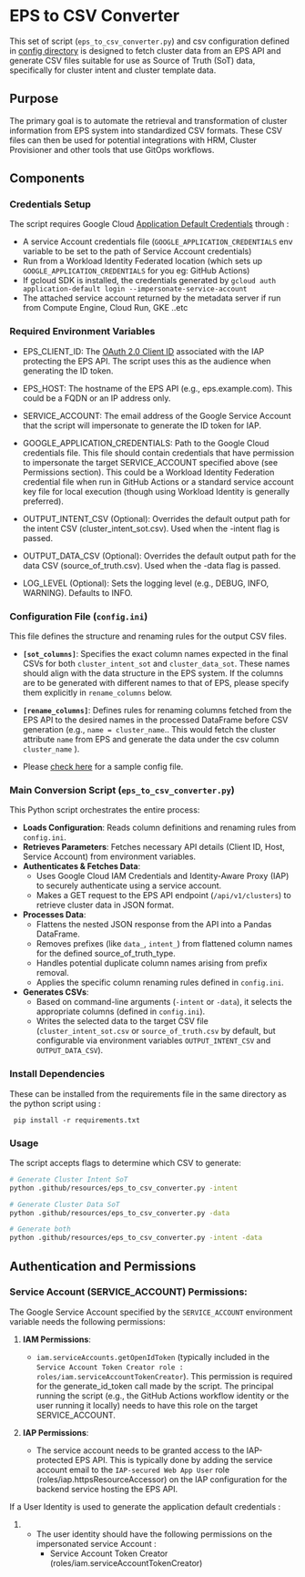 # EPS to CSV Converter

This set of script (`eps_to_csv_converter.py`) and csv configuration defined in [config directory](../config) is designed to fetch cluster data from an EPS API and generate CSV files suitable for use as Source of Truth (SoT) data, specifically for cluster intent and cluster template data.

## Purpose

The primary goal is to automate the retrieval and transformation of cluster information from EPS system into standardized CSV formats. These CSV files can then be used for potential integrations with HRM, Cluster Provisioner and other tools that use GitOps workflows.

## Components

### Credentials Setup

The script requires Google Cloud [Application Default Credentials](https://cloud.google.com/docs/authentication/application-default-credentials) through :
* A service Account credentials file (`GOOGLE_APPLICATION_CREDENTIALS` env variable to be set to the path of Service Account credentials)
* Run from a Workload Identity Federated location (which sets up `GOOGLE_APPLICATION_CREDENTIALS` for you eg: GitHub Actions)
* If gcloud SDK is installed, the credentials generated by `gcloud auth application-default login --impersonate-service-account`
* The attached service account returned by the metadata server if run from Compute Engine, Cloud Run, GKE ..etc

### Required Environment Variables

*   EPS\_CLIENT\_ID: The [OAuth 2.0 Client ID](https://console.cloud.google.com/auth/clients) associated with the IAP protecting the EPS API. The script uses this as the audience when generating the ID token.
    
*   EPS\_HOST: The hostname of the EPS API (e.g., eps.example.com). This could be a FQDN or an IP address only.
    
*   SERVICE\_ACCOUNT: The email address of the Google Service Account that the script will impersonate to generate the ID token for IAP.
    
*   GOOGLE\_APPLICATION\_CREDENTIALS: Path to the Google Cloud credentials file. This file should contain credentials that have permission to impersonate the target SERVICE\_ACCOUNT specified above (see Permissions section). This could be a Workload Identity Federation credential file when run in GitHub Actions or a standard service account key file for local execution (though using Workload Identity is generally preferred).
    
*   OUTPUT\_INTENT\_CSV (Optional): Overrides the default output path for the intent CSV (cluster\_intent\_sot.csv). Used when the -intent flag is passed.
    
*   OUTPUT\_DATA\_CSV (Optional): Overrides the default output path for the data CSV (source\_of\_truth.csv). Used when the -data flag is passed.
    
*   LOG\_LEVEL (Optional): Sets the logging level (e.g., DEBUG, INFO, WARNING). Defaults to INFO.

### Configuration File (`config.ini`)

This file defines the structure and renaming rules for the output CSV files.

* **`[sot_columns]`**: Specifies the exact column names expected in the final CSVs for both `cluster_intent_sot` and `cluster_data_sot`. These names should align with the data structure in the EPS system. If the columns are to be generated with different names to that of EPS, please specify them explicitly in `rename_columns` below.
* **`[rename_columns]`**: Defines rules for renaming columns fetched from the EPS API to the desired names in the processed DataFrame before CSV generation (e.g., `name = cluster_name`.. This would fetch the cluster attribute `name` from EPS and generate the data under the csv column `cluster_name` ).

* Please [check here](../config/sot_csv_config.ini) for a sample config file.


### Main Conversion Script (`eps_to_csv_converter.py`)

This Python script orchestrates the entire process:

* **Loads Configuration**: Reads column definitions and renaming rules from `config.ini`.
* **Retrieves Parameters**: Fetches necessary API details (Client ID, Host, Service Account) from environment variables.
* **Authenticates & Fetches Data**:
    * Uses Google Cloud IAM Credentials and Identity-Aware Proxy (IAP) to securely authenticate using a service account.
    * Makes a GET request to the EPS API endpoint (`/api/v1/clusters`) to retrieve cluster data in JSON format.
* **Processes Data**:
    * Flattens the nested JSON response from the API into a Pandas DataFrame.
    * Removes prefixes (like `data_`, `intent_`) from flattened column names for the defined source_of_truth_type.
    * Handles potential duplicate column names arising from prefix removal.
    * Applies the specific column renaming rules defined in `config.ini`.
* **Generates CSVs**:
    * Based on command-line arguments (`-intent` or `-data`), it selects the appropriate columns (defined in `config.ini`).
    * Writes the selected data to the target CSV file (`cluster_intent_sot.csv` or `source_of_truth.csv` by default, but configurable via environment variables `OUTPUT_INTENT_CSV` and `OUTPUT_DATA_CSV`).

### Install Dependencies

These can be installed from the requirements file in the same directory as the python script using : 

``` pip install -r requirements.txt```

### Usage

The script accepts flags to determine which CSV to generate:

```bash
# Generate Cluster Intent SoT
python .github/resources/eps_to_csv_converter.py -intent

# Generate Cluster Data SoT
python .github/resources/eps_to_csv_converter.py -data

# Generate both
python .github/resources/eps_to_csv_converter.py -intent -data

```

Authentication and Permissions
------------------------------

### Service Account (SERVICE\_ACCOUNT) Permissions:

The Google Service Account specified by the `SERVICE_ACCOUNT` environment variable needs the following permissions:

1.  **IAM Permissions**:
    
    *   `iam.serviceAccounts.getOpenIdToken` (typically included in the `Service Account Token Creator role : roles/iam.serviceAccountTokenCreator`). This permission is required for the generate\_id\_token call made by the script. The principal running the script (e.g., the GitHub Actions workflow identity or the user running it locally) needs to have this role on the target SERVICE\_ACCOUNT.
        
2.  **IAP Permissions**:
    
    *   The service account needs to be granted access to the IAP-protected EPS API. This is typically done by adding the service account email to the `IAP-secured Web App User` role (roles/iap.httpsResourceAccessor) on the IAP configuration for the backend service hosting the EPS API.

If a User Identity is used to generate the application default credentials : 

1. * The user identity should have the following permissions on the impersonated service Account :
     * Service Account Token Creator (roles/iam.serviceAccountTokenCreator)
